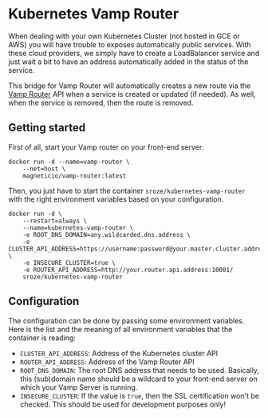 # Kubernetes Vamp Router

When dealing with your own Kubernetes Cluster (not hosted in GCE or AWS) you will have trouble to exposes automatically
public services. With these cloud providers, we simply have to create a LoadBalancer service and just wait a bit to have
an address automatically added in the status of the service.

This bridge for Vamp Router will automatically creates a new route via the [Vamp Router](https://github.com/magneticio/vamp-router)
API when a service is created or updated (if needed). As well, when the service is removed, then the route is removed.

## Getting started

First of all, start your Vamp router on your front-end server:
```
docker run -d --name=vamp-router \
    --net=host \
    magneticio/vamp-router:latest
```

Then, you just have to start the container `sroze/kubernetes-vamp-router` with the right environment variables based
on your configuration.

```
docker run -d \
    --restart=always \
    --name=kubernetes-vamp-router \
    -e ROOT_DNS_DOMAIN=any.wildcarded.dns.address \
    -e CLUSTER_API_ADDRESS=https://username:password@your.master.cluster.address \
    -e INSECURE_CLUSTER=true \
    -e ROUTER_API_ADDRESS=http://your.router.api.address:10001/
    sroze/kubernetes-vamp-router
```

## Configuration

The configuration can be done by passing some environment variables. Here is the list and the meaning of all environment
variables that the container is reading:

- `CLUSTER_API_ADDRESS`: Address of the Kubernetes cluster API
- `ROUTER_API_ADDRESS`: Address of the Vamp Router API
- `ROOT_DNS_DOMAIN`: The root DNS address that needs to be used. Basically, this (sub)domain name should be a wildcard
  to your front-end server on which your Vamp Server is running.
- `INSECURE_CLUSTER`: If the value is `true`, then the SSL certification won't be checked. This should be used for
  development purposes only!



